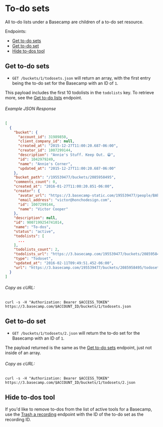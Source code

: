 To-do sets
==========

All to-do lists under a Basecamp are children of a to-do set resource.

Endpoints:

- [Get to-do sets](#get-to-do-sets)
- [Get to-do set](#get-to-do-set)
- [Hide to-dos tool](#hide-to-dos-tool)

Get to-do sets
--------------

* `GET /buckets/1/todosets.json` will return an array, with the first entry being the to-do set for the Basecamp with an ID of `1`.

This payload includes the first 10 todolists in the `todolists` key. To retrieve more, see the [Get to-do lists][1] endpoint.

###### Example JSON Response

``` json
[
  {
    "bucket": {
      "account_id": 31989850,
      "client_company_id": null,
      "created_at": "2015-12-27T11:00:20.687-06:00",
      "creator_id": 1007299144,
      "description": "Annie's Stuff. Keep Out. 😁",
      "id": 1042979249,
      "name": "Annie's Corner",
      "updated_at": "2015-12-27T11:00:20.687-06:00"
    },
    "bucket_path": "/195539477/buckets/2085958495",
    "comments_count": 0,
    "created_at": "2016-01-27T11:00:20.851-06:00",
    "creator": {
      "avatar_url": "https://3.basecamp-static.com/195539477/people/BAhpBEgqCjw=--8266bb0507508f3d46050d57b65924d5e2a005f3/avatar-64-x4",
      "email_address": "victor@honchodesign.com",
      "id": 1007299144,
      "name": "Victor Cooper"
    },
    "description": null,
    "id": 9007199254741014,
    "name": "To-dos",
    "status": "active",
    "todolists": [
      ...
    ],
    "todolists_count": 2,
    "todolists_url": "https://3.basecamp.com/195539477/buckets/2085958495/todolists.json",
    "type": "Todoset",
    "updated_at": "2016-02-11T09:49:51.452-06:00",
    "url": "https://3.basecamp.com/195539477/buckets/2085958495/todosets/9007199254741014"
  }
]
```

###### Copy as cURL:

``` shell
curl -s -H "Authorization: Bearer $ACCESS_TOKEN" https://3.basecamp.com/$ACCOUNT_ID/buckets/1/todosets.json
```


Get to-do set
-------------

* `GET /buckets/1/todosets/2.json` will return the to-do set for the Basecamp with an ID of `1`.

The payload returned is the same as the [Get to-do sets](#get-to-do-set) endpoint, just not inside of an array.

###### Copy as cURL:

``` shell
curl -s -H "Authorization: Bearer $ACCESS_TOKEN" https://3.basecamp.com/$ACCOUNT_ID/buckets/1/todosets/2.json
```


Hide to-dos tool
----------------

If you'd like to remove to-dos from the list of active tools for a Basecamp, use the [Trash a recording][2] endpoint with the ID of the to-do set as the recording ID.


[1]: https://github.com/basecamp/bc3-api/blob/master/sections/todolists.md#todolists
[2]: https://github.com/basecamp/bc3-api/blob/master/sections/recordings.md#trash-a-recording
